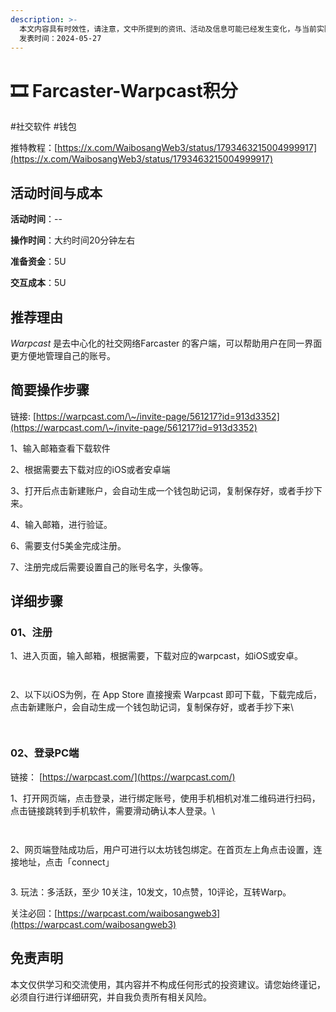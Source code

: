 ```yaml
---
description: >-
  本文内容具有时效性，请注意，文中所提到的资讯、活动及信息可能已经发生变化，与当前实际情况有所不同。我们建议您在做出任何决策之前，始终进行自主研究和验证。
  发表时间：2024-05-27
---
```


# 🎞️ Farcaster-Warpcast积分

\#社交软件 #钱包

推特教程：[https://x.com/WaibosangWeb3/status/1793463215004999917](https://x.com/WaibosangWeb3/status/1793463215004999917)

## 活动时间与成本 <a href="#huo-dong-shi-jian-yu-cheng-ben" id="huo-dong-shi-jian-yu-cheng-ben"></a>

**活动时间**：--

**操作时间**：大约时间20分钟左右

**准备资金**：5U

**交互成本**：5U

## 推荐理由 <a href="#tui-jian-li-you" id="tui-jian-li-you"></a>

_Warpcast_ 是去中心化的社交网络Farcaster 的客户端，可以帮助用户在同一界面更方便地管理自己的账号。

## 简要操作步骤 <a href="#jian-yao-cao-zuo-bu-zhou" id="jian-yao-cao-zuo-bu-zhou"></a>

链接: [https://warpcast.com/\~/invite-page/561217?id=913d3352](https://warpcast.com/\~/invite-page/561217?id=913d3352)

1、输入邮箱查看下载软件

2、根据需要去下载对应的iOS或者安卓端

3、打开后点击新建账户，会自动生成一个钱包助记词，复制保存好，或者手抄下来。

4、输入邮箱，进行验证。

6、需要支付5美金完成注册。

7、注册完成后需要设置自己的账号名字，头像等。

## 详细步骤 <a href="#xiang-xi-bu-zhou" id="xiang-xi-bu-zhou"></a>

### **01、注册**

1、进入页面，输入邮箱，根据需要，下载对应的warpcast，如iOS或安卓。

<figure><img src="../.gitbook/assets/image (36).png" alt=""><figcaption></figcaption></figure>

<figure><img src="../.gitbook/assets/image (1) (1) (1) (1) (1).png" alt=""><figcaption></figcaption></figure>

2、以下以iOS为例，在 App Store 直接搜索 Warpcast 即可下载，下载完成后，点击新建账户，会自动生成一个钱包助记词，复制保存好，或者手抄下来\


<figure><img src="../.gitbook/assets/image (2) (1) (1) (1) (1).png" alt=""><figcaption></figcaption></figure>

<figure><img src="../.gitbook/assets/image (4) (1) (1) (1) (1).png" alt=""><figcaption></figcaption></figure>

### **02、登录PC端**

链接： [https://warpcast.com/](https://warpcast.com/)

1、打开网页端，点击登录，进行绑定账号，使用手机相机对准二维码进行扫码，点击链接跳转到手机软件，需要滑动确认本人登录。\


<figure><img src="../.gitbook/assets/image (5) (1) (1) (1) (1).png" alt=""><figcaption></figcaption></figure>

<figure><img src="../.gitbook/assets/image (6) (1) (1) (1) (1).png" alt=""><figcaption></figcaption></figure>

2、网页端登陆成功后，用户可进行以太坊钱包绑定。在首页左上角点击设置，连接地址，点击「connect」

<figure><img src="../.gitbook/assets/image (7) (1) (1) (1) (1).png" alt=""><figcaption></figcaption></figure>

3\. 玩法：多活跃，至少 10关注，10发文，10点赞，10评论，互转Warp。

关注必回：[https://warpcast.com/waibosangweb3](https://warpcast.com/waibosangweb3)





## 免责声明 <a href="#mian-ze-sheng-ming" id="mian-ze-sheng-ming"></a>

本文仅供学习和交流使用，其内容并不构成任何形式的投资建议。请您始终谨记，必须自行进行详细研究，并自我负责所有相关风险。
